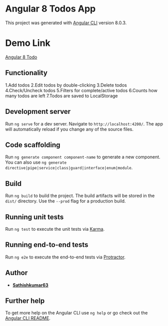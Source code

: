 # Angular 8 Todos App

This project was generated with [Angular CLI](https://github.com/angular/angular-cli) version 8.0.3.

# Demo Link
[Angular 8 Todo](https://angular-8-todo.firebaseapp.com/)

## Functionality

1.Add todos
2.Edit todos by double-clicking
3.Delete todos
4.Check/Uncheck todos
5.Filters for complete/active todos
6.Counts how many todos are left
7.Todos are saved to LocalStorage

## Development server

Run `ng serve` for a dev server. Navigate to `http://localhost:4200/`. The app will automatically reload if you change any of the source files.

## Code scaffolding

Run `ng generate component component-name` to generate a new component. You can also use `ng generate directive|pipe|service|class|guard|interface|enum|module`.

## Build

Run `ng build` to build the project. The build artifacts will be stored in the `dist/` directory. Use the `--prod` flag for a production build.

## Running unit tests

Run `ng test` to execute the unit tests via [Karma](https://karma-runner.github.io).

## Running end-to-end tests

Run `ng e2e` to execute the end-to-end tests via [Protractor](http://www.protractortest.org/).

## Author

* **[Sathishkumar63](https://github.com/sathishkumar63)** 

## Further help

To get more help on the Angular CLI use `ng help` or go check out the [Angular CLI README](https://github.com/angular/angular-cli/blob/master/README.md).
